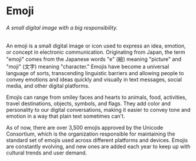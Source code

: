 # Emoji
###### A small digital image with a big responsibility.

An emoji is a small digital image or icon used to express an idea, emotion, or concept in electronic communication. Originating from Japan, the term "emoji" comes from the Japanese words "e" (絵) meaning "picture" and "moji" (文字) meaning "character." Emojis have become a universal language of sorts, transcending linguistic barriers and allowing people to convey emotions and ideas quickly and visually in text messages, social media, and other digital platforms.

Emojis can range from smiley faces and hearts to animals, food, activities, travel destinations, objects, symbols, and flags. They add color and personality to our digital conversations, making it easier to convey tone and emotion in a way that plain text sometimes can't.

As of now, there are over 3,500 emojis approved by the Unicode Consortium, which is the organization responsible for maintaining the standard set of emojis used across different platforms and devices. Emojis are constantly evolving, and new ones are added each year to keep up with cultural trends and user demand.
